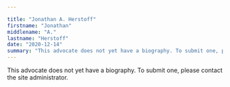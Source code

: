 ```yaml
---

title: "Jonathan A. Herstoff"
firstname: "Jonathan"
middlename: "A."
lastname: "Herstoff"
date: "2020-12-14"
summary: "This advocate does not yet have a biography. To submit one, please contact the site administrator."
---
```

This advocate does not yet have a biography. To submit one, please contact the site administrator.

